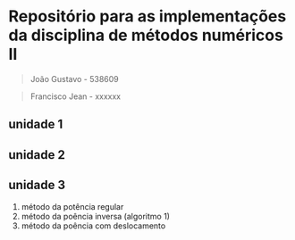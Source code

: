 # Repositório para as implementações da disciplina de métodos numéricos II

> João Gustavo - 538609 

> Francisco Jean - xxxxxx

## unidade 1

## unidade 2

## unidade 3
1. método da potência regular
2. método da poência inversa (algoritmo 1)
3. método da poência com deslocamento
    
